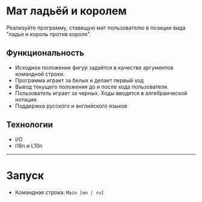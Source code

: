 # Мат ладьёй и королем
Реализуйте программу, ставящую мат пользователю в позиции вида "ладья и король против короля".

## Функциональность
* Исходное положение фигур задаётся в качестве аргументов командной строки.
* Программа играет за белых и делает первый ход
* Вывод текущего положения до и после хода пользователя.
* Пользователь играет за черных. Ходы вводятся в алгебраической нотации.
* Поддержка русского и английского языков

## Технологии
* I/O
* i18n и L10n

_______________

# Запуск
* Командная строка:
`Main [en | ru]`